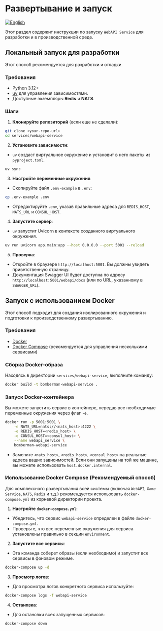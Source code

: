 # Развертывание и запуск
[![English](https://img.shields.io/badge/lang-English-blue)](../en/deployment.md)

Этот раздел содержит инструкции по запуску `WebAPI Service` для разработки и в производственной среде.

## Локальный запуск для разработки

Этот способ рекомендуется для разработки и отладки.

### Требования
*   Python 3.12+
*   [uv](https://github.com/astral-sh/uv) для управления зависимостями.
*   Доступные экземпляры **Redis** и **NATS**.

### Шаги

1.  **Клонируйте репозиторий** (если еще не сделали):
```bash
git clone <your-repo-url>
cd services/webapi-service
```

2.  **Установите зависимости**:
*   `uv` создаст виртуальное окружение и установит в него пакеты из `pyproject.toml`.
```bash
uv sync
```

3.  **Настройте переменные окружения**:
*   Скопируйте файл `.env-example` в `.env`:
```bash
cp .env-example .env
```
*   Отредактируйте `.env`, указав правильные адреса для `REDIS_HOST`, `NATS_URL` и `CONSUL_HOST`.

4.  **Запустите сервер**:
*   `uv` запустит Uvicorn в контексте созданного виртуального окружения.
```bash
uv run uvicorn app.main:app --host 0.0.0.0 --port 5001 --reload
```

5.  **Проверка**:
*   Откройте в браузере `http://localhost:5001`. Вы должны увидеть приветственную страницу.
*   Документация Swagger UI будет доступна по адресу `http://localhost:5001/webapi/docs` (или по URL, указанному в `SWAGGER_URL`).

## Запуск с использованием Docker

Этот способ подходит для создания изолированного окружения и подготовки к производственному развертыванию.

### Требования
*   [Docker](https://www.docker.com/)
*   [Docker Compose](https://docs.docker.com/compose/) (рекомендуется для управления несколькими сервисами)

### Сборка Docker-образа

Находясь в директории `services/webapi-service`, выполните команду:

```bash
docker build -t bomberman-webapi-service .
```

### Запуск Docker-контейнера

Вы можете запустить сервис в контейнере, передав все необходимые переменные окружения через флаг `-e`.

```bash
docker run -p 5001:5001 \
    -e NATS_URL=nats://<nats_host>:4222 \
    -e REDIS_HOST=<redis_host> \
    -e CONSUL_HOST=<consul_host> \
    --name webapi_service \
    bomberman-webapi-service
```

*   Замените `<nats_host>`, `<redis_host>`, `<consul_host>` на реальные адреса ваших зависимостей. Если они запущены на той же машине, вы можете использовать `host.docker.internal`.

### Использование Docker Compose (Рекомендуемый способ)

Для комплексного развертывания всей системы (включая `WebAPI`, `Game Service`, `NATS`, `Redis` и т.д.) рекомендуется использовать `docker-compose.yml` из корневой директории проекта.

1.  **Настройте `docker-compose.yml`**:
*   Убедитесь, что сервис `webapi-service` определен в файле `docker-compose.yml`.
*   Проверьте, что все переменные окружения для сервиса установлены правильно в секции `environment`.

2.  **Запустите все сервисы**:
*   Эта команда соберет образы (если необходимо) и запустит все сервисы в фоновом режиме.
```bash
docker-compose up -d
```

3.  **Просмотр логов**:
*   Для просмотра логов конкретного сервиса используйте:
```bash
docker-compose logs -f webapi-service
```

4.  **Остановка**:
*   Для остановки всех запущенных сервисов:
```bash
docker-compose down
```
